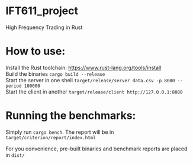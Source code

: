 # IFT611_project
High Frequency Trading in Rust

# How to use:  
Install the Rust toolchain: https://www.rust-lang.org/tools/install  
Build the binaries ``cargo build --release``  
Start the server in one shell ``target/release/server data.csv -p 8080 --period 100000``  
Start the client in another ``target/release/client http://127.0.0.1:8080``  

# Running the benchmarks:
Simply run ``cargo bench``. The report will be in ``target/criterion/report/index.html``  

For you convenience, pre-built binaries and benchmark reports are placed in ``dist/``  
